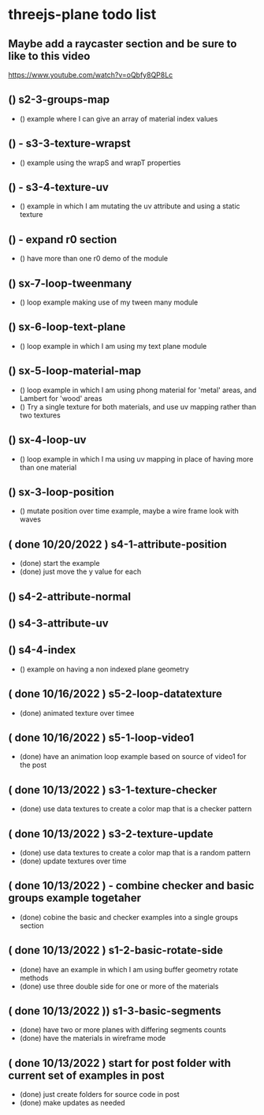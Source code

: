 # threejs-plane todo list

<!-- BASIC SECTION -->

<!-- Raycaster -->

## Maybe add a raycaster section and be sure to like to this video
https://www.youtube.com/watch?v=oQbfy8QP8Lc

<!-- GROUPS SECTION -->

## () s2-3-groups-map
* () example where I can give an array of material index values



<!-- TEXTURES -->

## () - s3-3-texture-wrapst
* () example using the wrapS and wrapT properties

## () - s3-4-texture-uv
* () example in which I am mutating the uv attribute and using a static texture

<!-- TILEMOD -->

## () - expand r0 section
* () have more than one r0 demo of the module

<!-- LOOP -->

## () sx-7-loop-tweenmany
* () loop example making use of my tween many module

## () sx-6-loop-text-plane
* () loop example in which I am using my text plane module

## () sx-5-loop-material-map
* () loop example in which I am using phong material for 'metal' areas, and Lambert for 'wood' areas
* () Try a single texture for both materials, and use uv mapping rather than two textures

## () sx-4-loop-uv
* () loop example in which I ma using uv mapping in place of having more than one material

## () sx-3-loop-position
* () mutate position over time example, maybe a wire frame look with waves

<!-- ATTRIBUTES -->

## ( done 10/20/2022 ) s4-1-attribute-position
* (done) start the example
* (done) just move the y value for each

## () s4-2-attribute-normal

## () s4-3-attribute-uv

## () s4-4-index
* () example on having a non indexed plane geometry

<!-- DONE -->


## ( done 10/16/2022 ) s5-2-loop-datatexture
* (done) animated texture over timee

## ( done 10/16/2022 ) s5-1-loop-video1
* (done) have an animation loop example based on source of video1 for the post

## ( done 10/13/2022 ) s3-1-texture-checker
* (done) use data textures to create a color map that is a checker pattern

## ( done 10/13/2022 ) s3-2-texture-update
* (done) use data textures to create a color map that is a random pattern
* (done) update textures over time

## ( done 10/13/2022 ) - combine checker and basic groups example togetaher
* (done) cobine the basic and checker examples into a single groups section

## ( done 10/13/2022 ) s1-2-basic-rotate-side
* (done) have an example in which I am using buffer geometry rotate methods
* (done) use three double side for one or more of the materials

## ( done 10/13/2022 )) s1-3-basic-segments
* (done) have two or more planes with differing segments counts
* (done) have the materials in wireframe mode

## ( done 10/13/2022 ) start for post folder with current set of examples in post
* (done) just create folders for source code in post
* (done) make updates as needed
